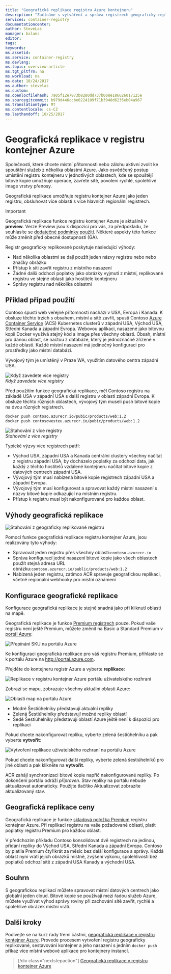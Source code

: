 ```yaml
---
title: "Geografická replikace registru Azure kontejneru"
description: "Začínáme s vytváření a správa registrech geograficky replikované kontejner Azure."
services: container-registry
documentationcenter: 
author: SteveLas
manager: balans
editor: 
tags: 
keywords: 
ms.assetid: 
ms.service: container-registry
ms.devlang: 
ms.topic: overview-article
ms.tgt_pltfrm: na
ms.workload: na
ms.date: 10/24/2017
ms.author: stevelas
ms.custom: 
ms.openlocfilehash: 7a05f12e7873b8280dd737b008e186626017125e
ms.sourcegitcommit: b979d446ccbe0224109f71b3948d6235eb04a967
ms.translationtype: MT
ms.contentlocale: cs-CZ
ms.lasthandoff: 10/25/2017
---
```

# <a name="geo-replication-in-azure-container-registry"></a>Geografická replikace v registru kontejner Azure

Společnosti, které chcete místní přítomnosti nebo zálohu aktivní zvolit ke spouštění služeb z několika oblastmi Azure. Jako osvědčený postup umístění registru kontejneru v jednotlivých oblastech, kde se spouštějí bitové kopie umožňuje operace, zavřete sítě, povolení rychlé, spolehlivé image vrstvy přenosy.

Geografická replikace umožňuje registru kontejner Azure jako jeden registru, obsluhovat více oblastí s více hlavních regionální registrech.

> [!IMPORTANT]
> Geografická replikace funkce registru kontejner Azure je aktuálně v **preview**. Verze Preview jsou k dispozici pro vás, za předpokladu, že souhlasíte se [dodatečné podmínky použití](https://azure.microsoft.com/support/legal/preview-supplemental-terms/). Některé aspekty této funkce může změnit před obecné dostupnosti (GA).
>

Registr geograficky replikované poskytuje následující výhody:

* Nad několika oblastmi se dají použít jeden názvy registru nebo nebo značky obrázku
* Přístup k síti zavřít registru z místního nasazení
* Žádné další odchozí poplatky jako obrázky vyjmutí z místní, replikované registru ve stejné oblasti jako hostitele kontejneru
* Správy registru nad několika oblastmi

## <a name="example-use-case"></a>Příklad případ použití
Contoso spustí web veřejné přítomnosti nachází v USA, Evropa i Kanada. K obsluze těchto trzích s obsahem, místní a sítě zavřít, spustí Contoso [Azure Container Service](/azure/container-service/kubernetes/) (ACS) Kubernetes clusterů v západní USA, Východ USA, Střední Kanada a západní Evropa. Webovou aplikaci, nasazené jako bitovou kopii Docker využívá stejný kód a image přes všechny oblasti. Obsah, místní pro danou oblast, se načtou z databáze, který je jednoznačně zřízené v každé oblasti. Každé místní nasazení má jedinečný konfiguraci pro prostředky jako místní databázi.

Vývojový tým je umístěný v Praze WA, využitím datového centra západní USA.

![Když zavedete více registry](media/container-registry-geo-replication/before-geo-replicate.png)<br />*Když zavedete více registry*

Před použitím funkce geografická replikace, měl Contoso registru na základě USA v západní USA s další registru v oblasti západní Evropa. K obsluze těchto různých oblastech, vývojový tým museli push bitové kopie na dvou různých registrech.

```bash
docker push contoso.azurecr.io/pubic/products/web:1.2
docker push contosowesteu.azurecr.io/pubic/products/web:1.2
```
![Stahování z více registry](media/container-registry-geo-replication/before-geo-replicate-pull.png)<br />*Stahování z více registry*

Typické výzvy více registrech patří:

* Východ USA, západní USA a Kanada centrální clustery všechny načítat z registru západní USA, by docházelo poplatky za odchozí data, jak každý z těchto hostitelů vzdálené kontejneru načítat bitové kopie z datových centrech západní USA.
* Vývojový tým musí nabízená bitové kopie registrech západní USA a západní Evropa.
* Vývojový tým musí konfigurovat a spravovat každý místní nasazení s názvy bitové kopie odkazující na místním registru.
* Přístup k registru musí být nakonfigurované pro každou oblast.

## <a name="benefits-of-geo-replication"></a>Výhody geografická replikace

![Stahování z geograficky replikované registru](media/container-registry-geo-replication/after-geo-replicate-pull.png)

Pomocí funkce geografická replikace registru kontejner Azure, jsou realizovány tyto výhody:

* Spravovat jeden registru přes všechny oblasti:`contoso.azurecr.io`
* Správa konfigurací jedné nasazení bitové kopie jako všech oblastech použít stejná adresa URL obrázku:`contoso.azurecr.io/public/products/web:1.2`
* Nabízená jeden registru, zatímco ACR spravuje geografickou replikaci, včetně regionální webhooky pro místní oznámení

## <a name="configure-geo-replication"></a>Konfigurace geografické replikace
Konfigurace geografická replikace je stejně snadná jako při kliknutí oblasti na mapě.

Geografická replikace je funkce [Premium registrech](container-registry-skus.md) pouze. Pokud vaše registru není ještě Premium, můžete změnit na Basic a Standard Premium v [portál Azure](https://portal.azure.com):

![Přepínání SKU na portálu Azure](media/container-registry-skus/update-registry-sku.png)

Ke konfiguraci geografická replikace pro váš registru Premium, přihlaste se k portálu Azure na http://portal.azure.com.

Přejděte do kontejneru registr Azure a vyberte **replikace**:

![Replikace v registru kontejner Azure portálu uživatelského rozhraní](media/container-registry-geo-replication/registry-services.png)

Zobrazí se mapu, zobrazuje všechny aktuální oblasti Azure:

 ![Oblasti map na portálu Azure](media/container-registry-geo-replication/registry-geo-map.png)

* Modré Šestiúhelníky představují aktuální repliky
* Zelená Šestiúhelníky představují možné repliky oblastí
* Šedé Šestiúhelníky představují oblastí Azure ještě není k dispozici pro replikaci

Pokud chcete nakonfigurovat repliku, vyberte zelená šestiúhelníku a pak vyberte **vytvořit**:

 ![Vytvoření replikace uživatelského rozhraní na portálu Azure](media/container-registry-geo-replication/create-replication.png)

Pokud chcete nakonfigurovat další repliky, vyberte zelená šestiúhelníků pro jiné oblasti a pak klikněte na **vytvořit**.

ACR zahájí synchronizaci bitové kopie napříč nakonfigurované repliky. Po dokončení portálu odráží *připraven*. Stav repliky na portálu nebude aktualizovat automaticky. Použijte tlačítko Aktualizovat zobrazíte aktualizovaný stav.

## <a name="geo-replication-pricing"></a>Geografická replikace ceny

Geografická replikace je funkce [skladová položka Premium](container-registry-skus.md#premium) registru kontejner Azure. Při replikaci registru na vaše požadované oblasti, platit poplatky registru Premium pro každou oblast.

V předchozím příkladu Contoso konsolidovat dvě registrech na jedinou, přidání repliky do Východ USA, Střední Kanada a západní Evropa. Contoso by platila Premium čtyřikrát za měsíc bez další konfigurace a správy. Každá oblast nyní vrátí jejich obrázků místně, zvýšení výkonu, spolehlivosti bez poplatků odchozí sítě z západní USA Kanady a východní USA.

## <a name="summary"></a>Souhrn

S geografickou replikací můžete spravovat místní datových centrech jako globální jeden cloud. Bitové kopie se používají mezi řadou služeb Azure, můžete využívat výhod správy roviny při zachování sítě zavřít, rychlé a spolehlivé obrázek místní vrátí.

## <a name="next-steps"></a>Další kroky

Podívejte se na kurz řady třemi částmi, [geografická replikace v registru kontejner Azure](container-registry-tutorial-prepare-registry.md). Provede procesem vytvoření registru geograficky replikované, sestavování kontejner a jeho nasazení s jedním `docker push` příkaz více místní webové aplikace pro kontejnery instancí.

> [!div class="nextstepaction"]
> [Geografická replikace v registru kontejner Azure](container-registry-tutorial-prepare-registry.md)